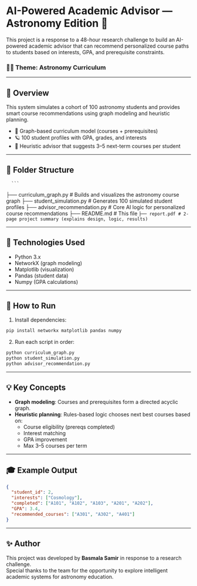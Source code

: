 # AI-Powered Academic Advisor — Astronomy Edition 🌌

This project is a response to a 48-hour research challenge to build an AI-powered academic advisor that can recommend personalized course paths to students based on interests, GPA, and prerequisite constraints. 

### 👩‍🚀 Theme: Astronomy Curriculum

---

## 📘 Overview

This system simulates a cohort of 100 astronomy students and provides smart course recommendations using graph modeling and heuristic planning.

- 🧠 Graph-based curriculum model (courses + prerequisites)
- 🪐 100 student profiles with GPA, grades, and interests
- 🤖 Heuristic advisor that suggests 3–5 next-term courses per student

---


## 📂 Folder Structure 
      ```
   ├── curriculum_graph.py # Builds and visualizes the astronomy course graph 
   ├── student_simulation.py # Generates 100 simulated student profiles
   ├── advisor_recommendation.py # Core AI logic for personalized course recommendations 
   ├── README.md # This file ```
   ├── report.pdf # 2-page project summary (explains design, logic, results) 
         ```



---

## 🧱 Technologies Used

- Python 3.x
- NetworkX (graph modeling)
- Matplotlib (visualization)
- Pandas (student data)
- Numpy (GPA calculations)


---

## 🔧 How to Run

1. Install dependencies:

```bash
pip install networkx matplotlib pandas numpy
```

2. Run each script in order:
```bash
python curriculum_graph.py
python student_simulation.py
python advisor_recommendation.py
```

---

## 💡 Key Concepts

- **Graph modeling**: Courses and prerequisites form a directed acyclic graph.
- **Heuristic planning**: Rules-based logic chooses next best courses based on:
  - Course eligibility (prereqs completed)
  - Interest matching
  - GPA improvement
  - Max 3–5 courses per term

---

## 🎓 Example Output

```json
{
  "student_id": 2,
  "interests": ["Cosmology"],
  "completed": ["A101", "A102", "A103", "A201", "A202"],
  "GPA": 3.4,
  "recommended_courses": ["A301", "A302", "A401"]
}

```
---

## ✨ Author

This project was developed by **Basmala Samir** in response to a research challenge.  
Special thanks to the team for the opportunity to explore intelligent academic systems for astronomy education.




